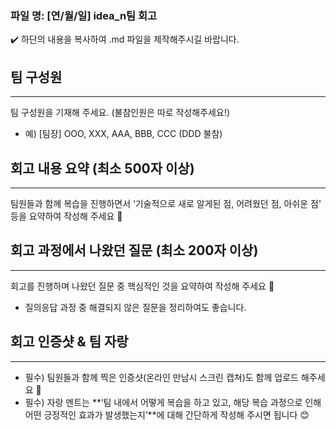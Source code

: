 ### 파일 명: [연/월/일] idea_n팀 회고

<aside>
✔️ 하단의 내용을 복사하여 .md 파일을 제작해주시길 바랍니다.

</aside>

## 팀 구성원

---

팀 구성원을 기재해 주세요. (불참인원은 따로 작성해주세요!)

- 예) [팀장] OOO, XXX, AAA, BBB, CCC (DDD 불참)

## 회고 내용 요약 (최소 500자 이상)

---

팀원들과 함께 복습을 진행하면서 ‘기술적으로 새로 알게된 점, 어려웠던 점, 아쉬운 점' 등을 요약하여 작성해 주세요 🙂

## 회고 과정에서 나왔던 질문 (최소 200자 이상)

---

회고를 진행하며 나왔던 질문 중 핵심적인 것을 요약하여 작성해 주세요 🙂

- 질의응답 과정 중 해결되지 않은 질문을 정리하여도 좋습니다.

## 회고 인증샷 & 팀 자랑

---

- 필수) 팀원들과 함께 찍은 인증샷(온라인 만남시 스크린 캡쳐)도 함께 업로드 해주세요 🙂
- 필수) 자랑 멘트는 **‘팀 내에서 어떻게 복습을 하고 있고, 해당 복습 과정으로 인해 어떤 긍정적인 효과가 발생했는지’**에 대해 간단하게 작성해 주시면 됩니다 😊
